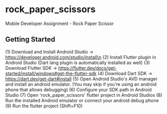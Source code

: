 # rock_paper_scissors

Mobile Developer Assignment - Rock Paper Scissor

## Getting Started

(1) Download and Install Android Studio -> https://developer.android.com/studio/install\n
(2) Install Flutter plugin in Android Studio (Dart lang plugin is automatically installed as well)
(3) Download Flutter SDK -> https://flutter.dev/docs/get-started/install/windows#get-the-flutter-sdk
(4) Download Dart SDK -> https://dart.dev/get-dart#install
(5) Open Android Studio's AVD manager and install an android emulator. (You may skip if you're using an android phone that allows debugging)
(6) Configure your SDK path in Android Studio
(7) Open 'rock_paper_scissors' flutter project in Android Studios
(8) Run the installed Android emulator or connect your android debug phone
(9) Run the flutter project (Shift+F10)
